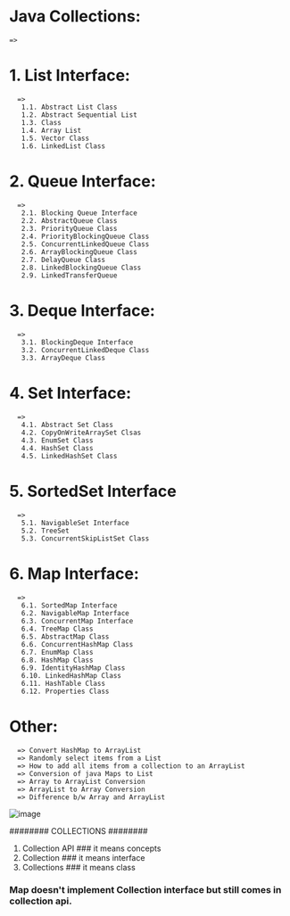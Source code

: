 # Java Collections:
    =>  
# 1. List Interface:
      =>
       1.1. Abstract List Class
       1.2. Abstract Sequential List
       1.3. Class
       1.4. Array List
       1.5. Vector Class
       1.6. LinkedList Class
# 2. Queue Interface:
      =>
       2.1. Blocking Queue Interface
       2.2. AbstractQueue Class
       2.3. PriorityQueue Class
       2.4. PriorityBlockingQueue Class
       2.5. ConcurrentLinkedQueue Class
       2.6. ArrayBlockingQueue Class
       2.7. DelayQueue Class
       2.8. LinkedBlockingQueue Class
       2.9. LinkedTransferQueue
# 3. Deque Interface:
      =>
       3.1. BlockingDeque Interface
       3.2. ConcurrentLinkedDeque Class
       3.3. ArrayDeque Class
# 4. Set Interface:
      =>
       4.1. Abstract Set Class
       4.2. CopyOnWriteArraySet Clsas
       4.3. EnumSet Class
       4.4. HashSet Class
       4.5. LinkedHashSet Class
# 5. SortedSet Interface
      =>
       5.1. NavigableSet Interface
       5.2. TreeSet
       5.3. ConcurrentSkipListSet Class
# 6. Map Interface:
      =>
       6.1. SortedMap Interface
       6.2. NavigableMap Interface
       6.3. ConcurrentMap Interface
       6.4. TreeMap Class
       6.5. AbstractMap Class
       6.6. ConcurrentHashMap Class
       6.7. EnumMap Class
       6.8. HashMap Class
       6.9. IdentityHashMap Class
       6.10. LinkedHashMap Class
       6.11. HashTable Class
       6.12. Properties Class
# Other:
      => Convert HashMap to ArrayList
      => Randomly select items from a List
      => How to add all items from a collection to an ArrayList
      => Conversion of java Maps to List
      => Array to ArrayList Conversion
      => ArrayList to Array Conversion
      => Difference b/w Array and ArrayList


![image](https://github.com/user-attachments/assets/a684fdeb-aaa3-4854-8bd1-6993a52d9b20)

########	COLLECTIONS	  ########
1. Collection API		### it means concepts
2. Collection			### it means interface
3. Collections			### it means class




### Map doesn't implement Collection interface but still comes in collection api.


